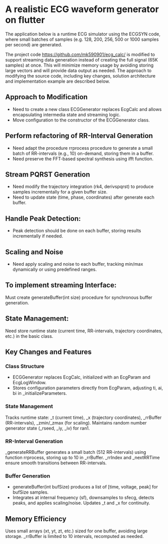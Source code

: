 # A realistic ECG waveform generator on flutter

The application below is a runtime ECG simulator using the ECGSYN code, where small batches of samples (e.g. 128, 200, 256, 500 or 1000 samples per second) are generated.

The project code https://github.com/mk590901/ecg_calc/ is modified to support streaming data generation instead of creating the full signal (65K samples) at once. This will minimize memory usage by avoiding storing large vectors and will provide data output as needed. The approach to modifying the source code, including key changes, solution architecture and implementation example are described below.

## Approach to Modification
* Need to create a new class ECGGenerator replaces EcgCalc and allows encapsulating intermedia state and streaming logic.
* Move configuration to the constructor of the ECGGenerator class.

## Perform refactoring of RR-Interval Generation
* Need adapt the procedure rrprocess procedure to generate a small batch of RR-intervals (e.g., 10) on-demand, storing them in a buffer.
* Need preserve the FFT-based spectral synthesis using ifft function.

## Stream PQRST Generation
* Need modify the trajectory integration (rk4, derivspqrst) to produce samples incrementally for a given buffer size.
* Need to update state (time, phase, coordinates) after generate each buffer.

## Handle Peak Detection:
* Peak detection should be done on each buffer, storing results incrementally if needed.
  
## Scaling and Noise
* Need apply scaling and noise to each buffer, tracking min/max dynamically or using predefined ranges.

## To implement streaming Interface:
Must create generateBuffer(int size) procedure for synchronous buffer generation.

## State Management:
Need store runtime state (current time, RR-intervals, trajectory coordinates, etc.) in the basic class.

## Key Changes and Features

### Class Structure
* ECGGenerator replaces EcgCalc, initialized with an EcgParam and EcgLogWindow.
* Stores configuration parameters directly from EcgParam, adjusting ti, ai, bi in _initializeParameters.

### State Management
Tracks runtime state: _t (current time), _x (trajectory coordinates), _rrBuffer (RR-intervals), _zmin/_zmax (for scaling).
Maintains random number generator state (_rseed, _iy, _iv) for ran1.

### RR-Interval Generation
_generateRRBuffer generates a small batch (512 RR-intervals) using function rrprocess, storing up to 10 in _rrBuffer.
_rrIndex and _nextRRTime ensure smooth transitions between RR-intervals.

### Buffer Generation
* generateBuffer(int bufSize) produces a list of [time, voltage, peak] for bufSize samples.
* Integrates at internal frequency (sf), downsamples to sfecg, detects peaks, and applies scaling/noise.
Updates _t and _x for continuity.

## Memory Efficiency
Uses small arrays (xt, yt, zt, etc.) sized for one buffer, avoiding large storage.
_rrBuffer is limited to 10 intervals, recomputed as needed.













